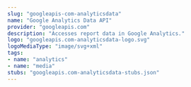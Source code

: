 ```yaml
---
slug: "googleapis-com-analyticsdata"
name: "Google Analytics Data API"
provider: "googleapis.com"
description: "Accesses report data in Google Analytics."
logo: "googleapis.com-analyticsdata-logo.svg"
logoMediaType: "image/svg+xml"
tags:
- name: "analytics"
- name: "media"
stubs: "googleapis.com-analyticsdata-stubs.json"
---
```

